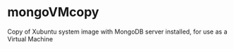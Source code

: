 # mongoVMcopy
Copy of Xubuntu system image with MongoDB server installed, for use as a Virtual Machine
